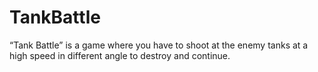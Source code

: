 # TankBattle
“Tank Battle” is a game where you have to shoot at the enemy tanks at a high speed in different angle to destroy and continue. 
